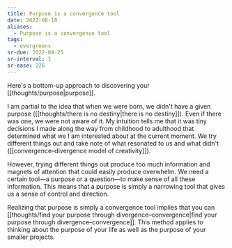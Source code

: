```yaml
---
title: Purpose is a convergence tool
date: 2022-08-18
aliases:
  - Purpose is a convergence tool
tags:
  - evergreens
sr-due: 2022-04-25
sr-interval: 1
sr-ease: 226
---
```

Here's a bottom-up approach to discovering your [[thoughts/purpose|purpose]].

I am partial to the idea that when we were born, we didn't have a given purpose ([[thoughts/there is no destiny|there is no destiny]]). Even if there was one, we were not aware of it. My intuition tells me that it was tiny decisions I made along the way from childhood to adulthood that determined what we I am interested about at the current moment. We try different things out and take note of what resonated to us and what didn't ([[convergence–divergence model of creativity]]).

However, trying different things out produce too much information and magnets of attention that could easily produce overwhelm. We need a certain tool—a purpose or a question—to make sense of all these information. This means that a purpose is simply a narrowing tool that gives us a sense of control and direction.

Realizing that purpose is simply a convergence tool implies that you can [[thoughts/find your purpose through divergence–convergence|find your purpose through divergence–convergence]]. This method applies to thinking about the purpose of your life as well as the purpose of your smaller projects.